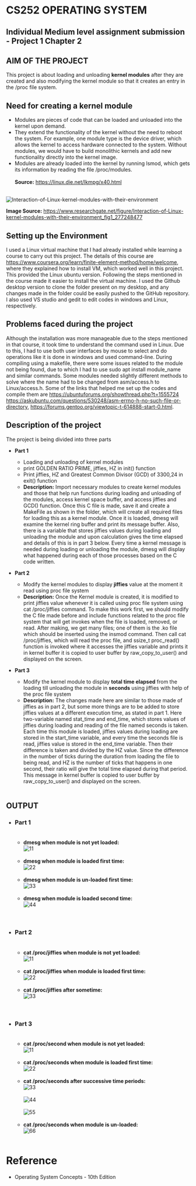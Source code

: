 # CS252 OPERATING SYSTEM
## Individual Medium level assignment submission - Project 1 Chapter 2

##  **AIM OF THE PROJECT**
This project is about loading and unloading **kernel modules** after they are created and also modifying the kernel module so that it creates an entry
in the /proc file system.

## Need for creating a kernel module
- Modules are pieces of code that can be loaded and unloaded into the kernel upon demand. 
- They extend the functionality of the kernel without the need to reboot the system. For example, one module type is the device driver, which allows the kernel to access hardware connected to the system. Without modules, we would have to build monolithic kernels and add new functionality directly into the kernel image.
- Modules are already loaded into the kernel by running lsmod, which gets its information by reading the file /proc/modules.<br/><br/>
**Source:** https://linux.die.net/lkmpg/x40.html <br/><br/>

![Interaction-of-Linux-kernel-modules-with-their-environment](https://user-images.githubusercontent.com/57564844/143457545-430d610b-82e4-4b2f-8fe5-af1428adc4d0.png)

**Image Source:** https://www.researchgate.net/figure/Interaction-of-Linux-kernel-modules-with-their-environment_fig1_277248477 <br/>


## Setting up the Environment
I used a Linux virtual machine that I had already installed while learning a course to carry out this project. The details of this course are https://www.coursera.org/learn/finite-element-method/home/welcome, where they explained how to install VM, which worked well in this project. This provided the Linux ubuntu version. Following the steps mentioned in the course made it easier to install the virtual machine. I used the Github desktop version to clone the folder present on my desktop, and any changes made in the folder could be easily pushed to the GitHub repository. I also used VS studio and gedit to edit codes in windows and Linux, respectively.


## Problems faced during the project
Although the installation was more manageable due to the steps mentioned in that course, it took time to understand the command used in Linux. Due to this, I had to use both user interfaces by mouse to select and do operations like it is done in windows and used command-line. During compiling using a makefile, there were some issues related to the module not being found, due to which I had to use sudo apt install module_name and similar commands. Some modules needed slightly different methods to solve where the name had to be changed from asm/access.h to Linux/access.h. Some of the links that helped me set up the codes and compile them are https://ubuntuforums.org/showthread.php?t=1555724 https://askubuntu.com/questions/530248/asm-errno-h-no-such-file-or-directory, https://forums.gentoo.org/viewtopic-t-614888-start-0.html.


## Description of the project
The project is being divided into three parts 
- **Part 1**
  - Loading and unloading of kernel modules
  - print GOLDEN RATIO PRIME, jiffies, HZ in init() function 
  - Print jiffies, HZ and Greatest Common Divisor (GCD) of 3300,24 in exit() function
  - **Description:** Import necessary modules to create kernel modules and those that help run functions during loading and unloading of the modules, access kernel space buffer, and access jiffies and GCD() function. Once this C file is made, save it and create a MakeFile as shown in the folder, which will create all required files for loading this as a kernel module. Once it is loaded, dmesg will examine the kernel ring buffer and print its message buffer. Also, there is a variable that stores jiffies values during loading and unloading the module and upon calculation gives the time elapsed and details of this is in part 3 below. Every time a kernel message is needed during loading or unloading the module, dmesg will display what happened during each of those processes based on the C code written.
  
 - **Part 2**
   - Modify the kernel modules to display **jiffies** value at the moment it read using proc file system
   - **Description:** Once the Kernel module is created, it is modified to print jiffies value whenever it is called using proc file system using cat /proc/jiffies command. To make this work first, we should modify the C file made before and include functions related to the proc file system that will get invokes when the file is loaded, removed, or read. After making, we get many files; one of them is the .ko file which should be inserted using the insmod command. Then call cat /proc/jiffies, which will read the proc file, and ssize_t proc_read() function is invoked where it accesses the jiffies variable and prints it in kernel buffer it is copied to user buffer by raw_copy_to_user() and displayed on the screen.

 - **Part 3**
   - Modify the kernel module to display **total time elapsed** from the loading till unloading the module in **seconds** using jiffies with help of the proc file system
   - **Description:** The changes made here are similar to those made of jiffies as in part 2, but some more things are to be added to store jiffies values at a different execution time, as stated in part 1. Here two-variable named stat_time and end_time, which stores values of jiffies during loading and reading of the file named seconds is taken. Each time this module is loaded, jiffies values during loading are stored in the start_time variable, and every time the seconds file is read, jiffies value is stored in the end_time variable. Then their difference is taken and divided by the HZ value. Since the difference in the number of ticks during the duration from loading the file to being read, and HZ is the number of ticks that happens in one second, their ratio will give the total time elapsed during that period. This message in kernel buffer is copied to user buffer by raw_copy_to_user() and displayed on the screen.<br/><br/>

## OUTPUT
- ### **Part 1**<br/><br/>
  - **dmesg when module is not yet loaded:** <br/>
   ![11](https://user-images.githubusercontent.com/57564844/143489417-e2f0a773-515a-49c3-ba47-f2df18918b4c.png)<br/><br/>
  - **dmesg when module is loaded first time:** <br/>
   ![22](https://user-images.githubusercontent.com/57564844/143489800-b39923fe-3e12-401a-a96d-d4d94dd68cd2.png)<br/><br/>
  - **dmesg when module is un-loaded first time:** <br/>
   ![33](https://user-images.githubusercontent.com/57564844/143489894-6b9c076d-843d-4134-82ec-1613c7e9617d.png)<br/><br/>
  - **dmesg when module is loaded second time:** <br/>
   ![44](https://user-images.githubusercontent.com/57564844/143490368-b4061a2d-a54a-4076-a610-f799da11a6b2.png)<br/><br/><br/>

- ### **Part 2**<br/><br/>
  - **cat /proc/jiffies when module is not yet loaded:** <br/>
   ![11](https://user-images.githubusercontent.com/57564844/143493138-de596f41-9530-49cb-b363-6daeae721609.png)<br/><br/>
  - **cat /proc/jiffies when module is loaded first time:** <br/>
   ![22](https://user-images.githubusercontent.com/57564844/143493151-2f69f9ec-4cfc-4f33-89ab-743b89bd8abc.png)<br/><br/>
  - **cat /proc/jiffies after sometime:** <br/>
   ![33](https://user-images.githubusercontent.com/57564844/143491201-027f2430-d102-452b-9815-b1fb598c646e.png)<br/><br/><br/>

- ### **Part 3**<br/><br/>
  - **cat /proc/second when module is not yet loaded:** <br/>
   ![11](https://user-images.githubusercontent.com/57564844/143492062-27affc70-08fa-4bef-890d-9848cb312cb8.png)<br/><br/>
  - **cat /proc/seconds when module is loaded first time:** <br/>
   ![22](https://user-images.githubusercontent.com/57564844/143492839-6a81f0b1-7d07-4e64-b852-49e988cad8fa.png)<br/><br/>
  - **cat /proc/seconds after successive time periods:** <br/>
   ![33](https://user-images.githubusercontent.com/57564844/143492083-8dc4cc84-fdc9-4622-b28f-6f8c1f9d6f9f.png)<br/><br/>
   ![44](https://user-images.githubusercontent.com/57564844/143492095-998b999d-2fba-4012-b2ee-f8380ae72979.png)<br/><br/>
   ![55](https://user-images.githubusercontent.com/57564844/143492110-69a5f339-9a3b-48f5-bb43-e6c7b473e6de.png)<br/><br/>
  - **cat /proc/seconds when module is un-loaded:** <br/>
   ![66](https://user-images.githubusercontent.com/57564844/143492195-26bff48e-e9da-4f09-a098-8fae471d9457.png)<br/><br/>
   
# Reference <br/>  
- Operating System Concepts - 10th Edition
